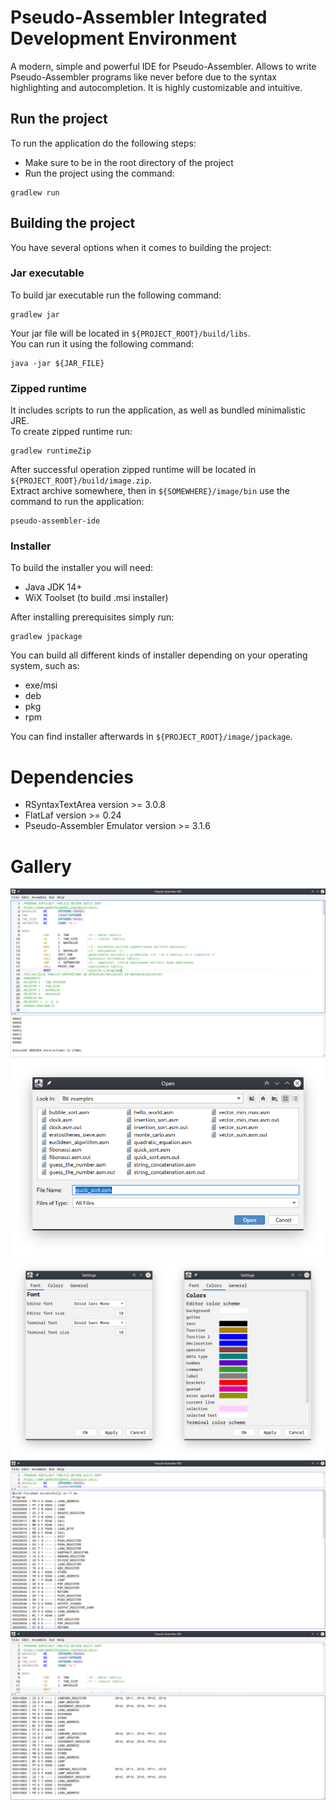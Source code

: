 # Pseudo-Assembler Integrated Development Environment
A modern, simple and powerful IDE for Pseudo-Assembler. 
Allows to write Pseudo-Assembler programs like never before due to the syntax highlighting and autocompletion.
It is highly customizable and intuitive.

## Run the project

To run the application do the following steps:

- Make sure to be in the root directory of the project
- Run the project using the command:

```
gradlew run
```

## Building the project

You have several options when it comes to building the project:

### Jar executable

To build jar executable run the following command:

```
gradlew jar
```

Your jar file will be located in `${PROJECT_ROOT}/build/libs`.  
You can run it using the following command:

```
java -jar ${JAR_FILE}
```

### Zipped runtime

It includes scripts to run the application, as well as bundled minimalistic JRE.  
To create zipped runtime run:

```
gradlew runtimeZip
```

After successful operation zipped runtime will be located in `${PROJECT_ROOT}/build/image.zip`.  
Extract archive somewhere, then in `${SOMEWHERE}/image/bin` use the command to run the application:

```
pseudo-assembler-ide
```

### Installer

To build the installer you will need:

- Java JDK 14+
- WiX Toolset (to build .msi installer)

After installing prerequisites simply run:

```
gradlew jpackage
```

You can build all different kinds of installer depending on your operating system, such as:

- exe/msi
- deb
- pkg
- rpm

You can find installer afterwards in `${PROJECT_ROOT}/image/jpackage`.

# Dependencies
- RSyntaxTextArea version >= 3.0.8
- FlatLaf version >= 0.24
- Pseudo-Assembler Emulator version >= 3.1.6
# Gallery
![PAIDE_01](https://raw.githubusercontent.com/tomasz-herman/PseudoAssemblerIDE/master/gallery/PAIDE_01.png)
![PAIDE_02](https://raw.githubusercontent.com/tomasz-herman/PseudoAssemblerIDE/master/gallery/PAIDE_02.png)
![PAIDE_03](https://raw.githubusercontent.com/tomasz-herman/PseudoAssemblerIDE/master/gallery/PAIDE_03.png)
![PAIDE_04](https://raw.githubusercontent.com/tomasz-herman/PseudoAssemblerIDE/master/gallery/PAIDE_04.png)
![PAIDE_05](https://raw.githubusercontent.com/tomasz-herman/PseudoAssemblerIDE/master/gallery/PAIDE_05.png)